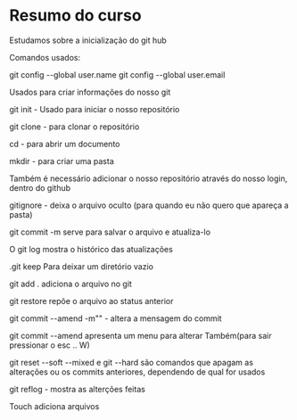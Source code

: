 
# Resumo do curso

Estudamos sobre a inicialização do git hub 

Comandos usados:

git config --global user.name
git config --global user.email

Usados para criar informações do nosso git

git init  - Usado para iniciar o nosso repositório

git clone - para clonar o repositório

cd - para abrir um documento

mkdir - para criar uma pasta

Também é necessário adicionar o nosso repositório através do nosso login, dentro do github

gitignore - deixa o arquivo oculto (para quando eu não quero que apareça a pasta)

git commit -m  serve para salvar o arquivo e atualiza-lo

O git log mostra o histórico das atualizações

.git keep Para deixar um diretório vazio


git add . adiciona o arquivo no git

git restore repõe o arquivo ao status anterior

git commit --amend -m"" - altera a mensagem do commit

git commit --amend apresenta um menu para alterar Também(para sair pressionar o esc .. W)

git reset --soft --mixed e git --hard são comandos que apagam as alterações ou os commits anteriores, dependendo de qual for usados

git reflog - mostra as alterções feitas

Touch adiciona arquivos
